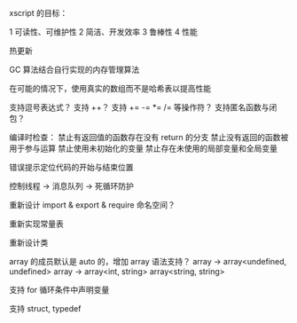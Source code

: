 xscript 的目标：

1 可读性、可维护性
2 简洁、开发效率
3 鲁棒性
4 性能

热更新

GC 算法结合自行实现的内存管理算法

在可能的情况下，使用真实的数组而不是哈希表以提高性能

支持逗号表达式？
支持 ++？
支持 += -= *= /= 等操作符？
支持匿名函数与闭包？

编译时检查：
禁止有返回值的函数存在没有 return 的分支
禁止没有返回的函数被用于参与运算
禁止使用未初始化的变量
禁止存在未使用的局部变量和全局变量

错误提示定位代码的开始与结束位置

控制线程 -> 消息队列 -> 死循环防护

重新设计 import & export & require
命名空间？

重新实现常量表

重新设计类

array 的成员默认是 auto 的，增加 array<type> 语法支持？
array -> array<undefined, undefined>
array<string> -> array<int, string>
array<string, string>

支持 for 循环条件中声明变量

支持 struct, typedef